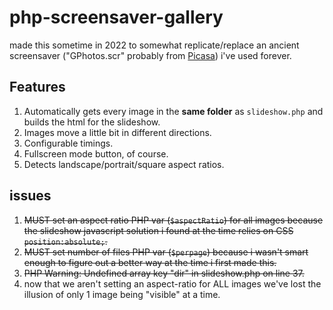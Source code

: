 # php-screensaver-gallery
made this sometime in 2022 to somewhat replicate/replace an ancient screensaver ("GPhotos.scr" probably from [Picasa]([url](https://en.wikipedia.org/wiki/Picasa))) i've used forever.

## Features
1. Automatically gets every image in the **same folder** as `slideshow.php` and builds the html for the slideshow.
2. Images move a little bit in different directions.
3. Configurable timings.
4. Fullscreen mode button, of course.
5. Detects landscape/portrait/square aspect ratios.

## issues
1. ~~MUST set an aspect ratio PHP var (`$aspectRatio`) for all images because the slideshow javascript solution i found at the time relies on CSS `position:absolute;`.~~
2. ~~MUST set number of files PHP var (`$perpage`) because i wasn't smart enough to figure out a better way at the time i first made this.~~
3. ~~PHP Warning:  Undefined array key "dir" in slideshow.php on line 37.~~
4. now that we aren't setting an aspect-ratio for ALL images we've lost the illusion of only 1 image being "visible" at a time.
